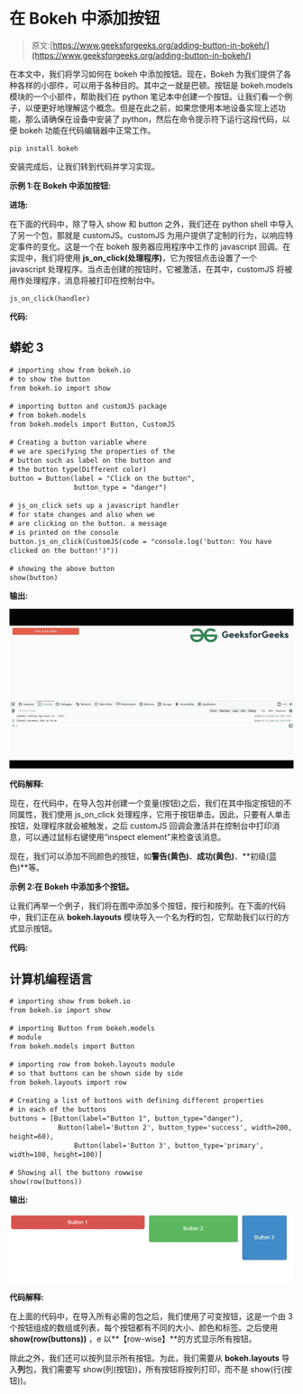 # 在 Bokeh 中添加按钮

> 原文:[https://www.geeksforgeeks.org/adding-button-in-bokeh/](https://www.geeksforgeeks.org/adding-button-in-bokeh/)

在本文中，我们将学习如何在 bokeh 中添加按钮。现在，Bokeh 为我们提供了各种各样的小部件，可以用于各种目的。其中之一就是巴顿。按钮是 bokeh.models 模块的一个小部件，帮助我们在 python 笔记本中创建一个按钮。让我们看一个例子，以便更好地理解这个概念。但是在此之前，如果您使用本地设备实现上述功能，那么请确保在设备中安装了 python，然后在命令提示符下运行这段代码，以便 bokeh 功能在代码编辑器中正常工作。

```
pip install bokeh
```

安装完成后，让我们转到代码并学习实现。

**示例 1:在 Bokeh 中添加按钮:**

**进场:**

在下面的代码中，除了导入 show 和 button 之外，我们还在 python shell 中导入了另一个包，那就是 customJS。customJS 为用户提供了定制的行为，以响应特定事件的变化。这是一个在 bokeh 服务器应用程序中工作的 javascript 回调。在实现中，我们将使用 **js_on_click(处理程序)**，它为按钮点击设置了一个 javascript 处理程序。当点击创建的按钮时，它被激活，在其中，customJS 将被用作处理程序，消息将被打印在控制台中。

```
js_on_click(handler)
```

**代码:**

## 蟒蛇 3

```
# importing show from bokeh.io
# to show the button
from bokeh.io import show

# importing button and customJS package
# from bokeh.models
from bokeh.models import Button, CustomJS

# Creating a button variable where
# we are specifying the properties of the
# button such as label on the button and
# the button type(Different color)
button = Button(label = "Click on the button",
                button_type = "danger")

# js_on_click sets up a javascript handler
# for state changes and also when we 
# are clicking on the button. a message
# is printed on the console
button.js_on_click(CustomJS(code = "console.log('button: You have clicked on the button!')"))

# showing the above button
show(button)
```

**输出:**

![](img/becb1d6ffa4168dd0dd6fcfe24555559.png)

**代码解释:**

现在，在代码中，在导入包并创建一个变量(按钮)之后，我们在其中指定按钮的不同属性，我们使用 js_on_click 处理程序，它用于按钮单击。因此，只要有人单击按钮，处理程序就会被触发，之后 customJS 回调会激活并在控制台中打印消息，可以通过鼠标右键使用“inspect element”来检查该消息。

现在，我们可以添加不同颜色的按钮，如**警告(黄色)**、**成功(黄色)**、**初级(蓝色)**等。

**示例 2:在 Bokeh 中添加多个按钮。**

让我们再举一个例子，我们将在图中添加多个按钮，按行和按列。在下面的代码中，我们正在从 **bokeh.layouts** 模块导入一个名为**行**的包，它帮助我们以行的方式显示按钮。

**代码:**

## 计算机编程语言

```
# importing show from bokeh.io
from bokeh.io import show

# importing Button from bokeh.models
# module
from bokeh.models import Button

# importing row from bokeh.layouts module
# so that buttons can be shown side by side
from bokeh.layouts import row

# Creating a list of buttons with defining different properties
# in each of the buttons
buttons = [Button(label="Button 1", button_type="danger"),
            Button(label='Button 2', button_type='success', width=200, height=60),
                Button(label='Button 3', button_type='primary', width=100, height=100)]

# Showing all the buttons rowwise
show(row(buttons))
```

**输出:**

![](img/fff8753ec2bcb7dec6350773f57929a4.png)

**代码解释:**

在上面的代码中，在导入所有必需的包之后，我们使用了可变按钮，这是一个由 3 个按钮组成的数组或列表，每个按钮都有不同的大小、颜色和标签。之后使用 **show(row(buttons))** ，e 以**【row-wise】**的方式显示所有按钮。

除此之外，我们还可以按列显示所有按钮。为此，我们需要从 **bokeh.layouts** 导入**列**包，我们需要写 show(列(按钮))，所有按钮将按列打印，而不是 show(行(按钮))。